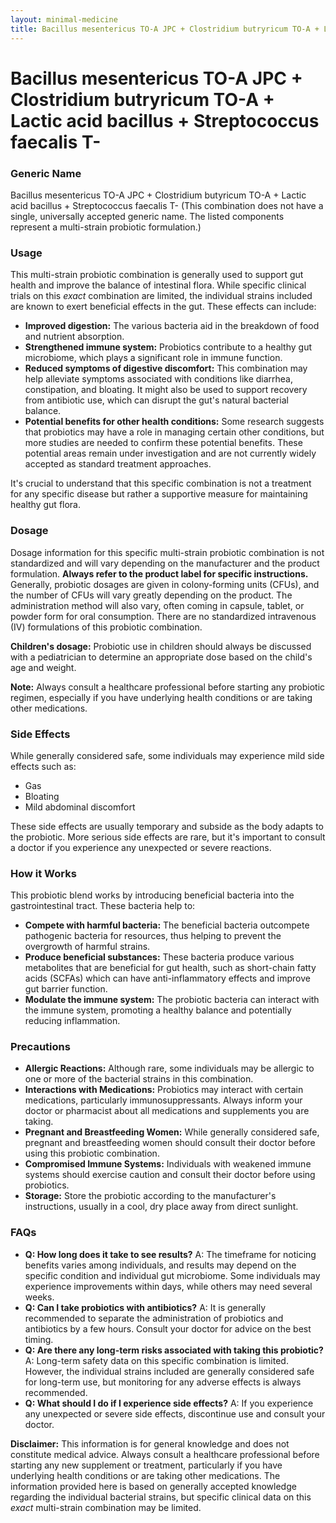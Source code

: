 ```yaml
---
layout: minimal-medicine
title: Bacillus mesentericus TO-A JPC + Clostridium butryricum TO-A + Lactic acid bacillus + Streptococcus faecalis T-
---
```


# Bacillus mesentericus TO-A JPC + Clostridium butryricum TO-A + Lactic acid bacillus + Streptococcus faecalis T-
### Generic Name
Bacillus mesentericus TO-A JPC + Clostridium butyricum TO-A + Lactic acid bacillus + Streptococcus faecalis T- (This combination does not have a single, universally accepted generic name.  The listed components represent a multi-strain probiotic formulation.)

### Usage
This multi-strain probiotic combination is generally used to support gut health and improve the balance of intestinal flora. While specific clinical trials on this *exact* combination are limited, the individual strains included are known to exert beneficial effects in the gut. These effects can include:

* **Improved digestion:** The various bacteria aid in the breakdown of food and nutrient absorption.
* **Strengthened immune system:** Probiotics contribute to a healthy gut microbiome, which plays a significant role in immune function.
* **Reduced symptoms of digestive discomfort:** This combination may help alleviate symptoms associated with conditions like diarrhea, constipation, and bloating.  It might also be used to support recovery from antibiotic use, which can disrupt the gut's natural bacterial balance.
* **Potential benefits for other health conditions:** Some research suggests that probiotics may have a role in managing certain other conditions, but more studies are needed to confirm these potential benefits.  These potential areas remain under investigation and are not currently widely accepted as standard treatment approaches.

It's crucial to understand that this specific combination is not a treatment for any specific disease but rather a supportive measure for maintaining healthy gut flora.


### Dosage
Dosage information for this specific multi-strain probiotic combination is not standardized and will vary depending on the manufacturer and the product formulation.  **Always refer to the product label for specific instructions.**  Generally, probiotic dosages are given in colony-forming units (CFUs), and the number of CFUs will vary greatly depending on the product.  The administration method will also vary, often coming in capsule, tablet, or powder form for oral consumption.  There are no standardized intravenous (IV) formulations of this probiotic combination.  

**Children's dosage:**  Probiotic use in children should always be discussed with a pediatrician to determine an appropriate dose based on the child's age and weight.

**Note:**  Always consult a healthcare professional before starting any probiotic regimen, especially if you have underlying health conditions or are taking other medications.


### Side Effects
While generally considered safe, some individuals may experience mild side effects such as:

* Gas
* Bloating
* Mild abdominal discomfort

These side effects are usually temporary and subside as the body adapts to the probiotic.  More serious side effects are rare, but  it's important to consult a doctor if you experience any unexpected or severe reactions.


### How it Works
This probiotic blend works by introducing beneficial bacteria into the gastrointestinal tract. These bacteria help to:

* **Compete with harmful bacteria:**  The beneficial bacteria outcompete pathogenic bacteria for resources, thus helping to prevent the overgrowth of harmful strains.
* **Produce beneficial substances:**  These bacteria produce various metabolites that are beneficial for gut health, such as short-chain fatty acids (SCFAs) which can have anti-inflammatory effects and improve gut barrier function.
* **Modulate the immune system:** The probiotic bacteria can interact with the immune system, promoting a healthy balance and potentially reducing inflammation.


### Precautions
* **Allergic Reactions:** Although rare, some individuals may be allergic to one or more of the bacterial strains in this combination.
* **Interactions with Medications:**  Probiotics may interact with certain medications, particularly immunosuppressants. Always inform your doctor or pharmacist about all medications and supplements you are taking.
* **Pregnant and Breastfeeding Women:**  While generally considered safe, pregnant and breastfeeding women should consult their doctor before using this probiotic combination.
* **Compromised Immune Systems:** Individuals with weakened immune systems should exercise caution and consult their doctor before using probiotics.
* **Storage:** Store the probiotic according to the manufacturer's instructions, usually in a cool, dry place away from direct sunlight.

### FAQs
* **Q: How long does it take to see results?** A: The timeframe for noticing benefits varies among individuals, and results may depend on the specific condition and individual gut microbiome.  Some individuals may experience improvements within days, while others may need several weeks.
* **Q: Can I take probiotics with antibiotics?** A:  It is generally recommended to separate the administration of probiotics and antibiotics by a few hours.  Consult your doctor for advice on the best timing.
* **Q:  Are there any long-term risks associated with taking this probiotic?** A: Long-term safety data on this specific combination is limited. However, the individual strains included are generally considered safe for long-term use, but monitoring for any adverse effects is always recommended.
* **Q: What should I do if I experience side effects?** A: If you experience any unexpected or severe side effects, discontinue use and consult your doctor.


**Disclaimer:** This information is for general knowledge and does not constitute medical advice. Always consult a healthcare professional before starting any new supplement or treatment, particularly if you have underlying health conditions or are taking other medications.  The information provided here is based on generally accepted knowledge regarding the individual bacterial strains, but specific clinical data on this *exact* multi-strain combination may be limited.
